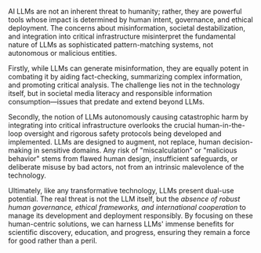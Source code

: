 AI LLMs are not an inherent threat to humanity; rather, they are powerful tools whose impact is determined by human intent, governance, and ethical deployment. The concerns about misinformation, societal destabilization, and integration into critical infrastructure misinterpret the fundamental nature of LLMs as sophisticated pattern-matching systems, not autonomous or malicious entities.

Firstly, while LLMs can generate misinformation, they are equally potent in combating it by aiding fact-checking, summarizing complex information, and promoting critical analysis. The challenge lies not in the technology itself, but in societal media literacy and responsible information consumption—issues that predate and extend beyond LLMs.

Secondly, the notion of LLMs autonomously causing catastrophic harm by integrating into critical infrastructure overlooks the crucial human-in-the-loop oversight and rigorous safety protocols being developed and implemented. LLMs are designed to augment, not replace, human decision-making in sensitive domains. Any risk of "miscalculation" or "malicious behavior" stems from flawed human design, insufficient safeguards, or deliberate misuse by bad actors, not from an intrinsic malevolence of the technology.

Ultimately, like any transformative technology, LLMs present dual-use potential. The real threat is not the LLM itself, but the *absence of robust human governance, ethical frameworks, and international cooperation* to manage its development and deployment responsibly. By focusing on these human-centric solutions, we can harness LLMs' immense benefits for scientific discovery, education, and progress, ensuring they remain a force for good rather than a peril.